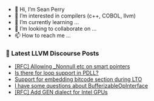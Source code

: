 - 👋 Hi, I’m Sean Perry
- 👀 I’m interested in compilers (c++, COBOL, llvm)
- 🌱 I’m currently learning ...
- 💞️ I’m looking to collaborate on ...
- 📫 How to reach me ...

<!---
s66perry/s66perry is a ✨ special ✨ repository because its `README.md` (this file) appears on your GitHub profile.
You can click the Preview link to take a look at your changes.
--->
### 📕 Latest LLVM Discourse Posts

<!-- DISCOURSE-LLVM:START -->
- [[RFC] Allowing _Nonnull etc on smart pointers](https://discourse.llvm.org/t/rfc-allowing-nonnull-etc-on-smart-pointers/77201#post_2)
- [Is there for loop support in PDLL?](https://discourse.llvm.org/t/is-there-for-loop-support-in-pdll/77222#post_1)
- [Support for embedding bitcode section during LTO](https://discourse.llvm.org/t/support-for-embedding-bitcode-section-during-lto/77221#post_1)
- [I have some questions about BufferizableOpInterface](https://discourse.llvm.org/t/i-have-some-questions-about-bufferizableopinterface/77220#post_1)
- [[RFC] Add GEN dialect for Intel GPUs](https://discourse.llvm.org/t/rfc-add-gen-dialect-for-intel-gpus/76753?page=2#post_39)
<!-- DISCOURSE-LLVM:END -->
